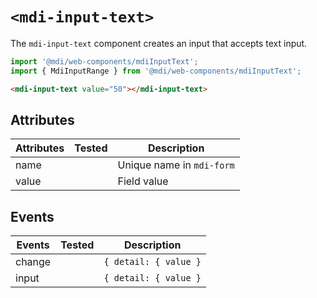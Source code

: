 # `<mdi-input-text>`

The `mdi-input-text` component creates an input that accepts text input.

```typescript
import '@mdi/web-components/mdiInputText';
import { MdiInputRange } from '@mdi/web-components/mdiInputText';
```

```html
<mdi-input-text value="50"></mdi-input-text>
```

## Attributes

| Attributes | Tested   | Description |
| ---------- | -------- | ----------- |
| name       |          | Unique name in `mdi-form` |
| value      |          | Field value |

## Events

| Events     | Tested   | Description |
| ---------- | -------- | ----------- |
| change     |          | `{ detail: { value }` |
| input      |          | `{ detail: { value }` |
